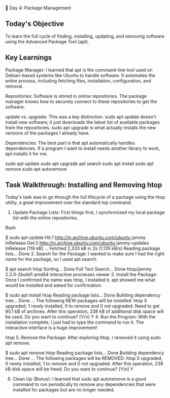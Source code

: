 🐧 Day 4: Package Management

## Today's Objective
To learn the full cycle of finding, installing, updating, and removing software using the Advanced Package Tool (apt).

## Key Learnings
Package Manager: I learned that apt is the command-line tool used on Debian-based systems like Ubuntu to handle software. It automates the entire process, including fetching files, installation, configuration, and removal.

Repositories: Software is stored in online repositories. The package manager knows how to securely connect to these repositories to get the software.

update vs. upgrade: This was a key distinction. sudo apt update doesn't install new software; it just downloads the latest list of available packages from the repositories. sudo apt upgrade is what actually installs the new versions of the packages I already have.

Dependencies: The best part is that apt automatically handles dependencies. If a program I want to install needs another library to work, apt installs it for me.

sudo apt update
sudo apt upgrade
apt search
sudo apt install
sudo apt remove
sudo apt autoremove

## Task Walkthrough: Installing and Removing htop
Today's task was to go through the full lifecycle of a package using the htop utility, a great improvement over the standard top command.

1. Update Package Lists:
First things first, I synchronized my local package list with the online repositories.

Bash

$ sudo apt update
Hit:1 http://in.archive.ubuntu.com/ubuntu jammy InRelease
Get:2 http://in.archive.ubuntu.com/ubuntu jammy-updates InRelease [119 kB]
...
Fetched 2,333 kB in 2s (1,135 kB/s)
Reading package lists... Done
2. Search for the Package:
I wanted to make sure I had the right name for the package, so I used apt search.

$ apt search htop
Sorting... Done
Full Text Search... Done
htop/jammy 2.2.0-2build1 amd64
  interactive processes viewer
3. Install the Package:
Once I confirmed the name was htop, I installed it. apt showed me what would be installed and asked for confirmation.

$ sudo apt install htop
Reading package lists... Done
Building dependency tree... Done
...
The following NEW packages will be installed:
  htop
0 upgraded, 1 newly installed, 0 to remove and 0 not upgraded.
Need to get 90.1 kB of archives.
After this operation, 238 kB of additional disk space will be used.
Do you want to continue? [Y/n] Y
4. Run the Program:
With the installation complete, I just had to type the command to run it. The interactive interface is a huge improvement!

htop
5. Remove the Package:
After exploring htop, I removed it using sudo apt remove.

$ sudo apt remove htop
Reading package lists... Done
Building dependency tree... Done
...
The following packages will be REMOVED:
  htop
0 upgraded, 0 newly installed, 1 to remove and 0 not upgraded.
After this operation, 238 kB disk space will be freed.
Do you want to continue? [Y/n] Y

6. Clean Up (Bonus):
I learned that sudo apt autoremove is a good command to run periodically to remove any dependencies that were installed for packages but are no longer needed.
